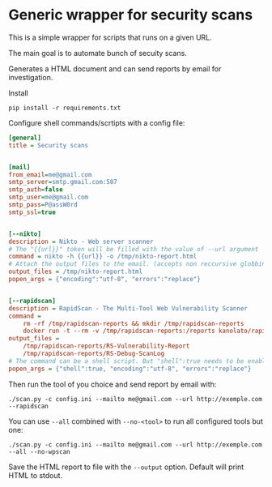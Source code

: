# Generic wrapper for security scans 

This is a simple wrapper for scripts that runs on a given URL. 

The main goal is to automate bunch of secuity scans. 

Generates a HTML document and can send reports by email for investigation. 

Install

    pip install -r requirements.txt

Configure shell commands/scrtipts with a config file: 

```ini
[general]
title = Security scans


[mail]
from_email=me@gmail.com
smtp_server=smtp.gmail.com:587
smtp_auth=false
smtp_user=me@gmail.com
smtp_pass=P@assW0rd
smtp_ssl=true


[--nikto]
description = Nikto - Web server scanner
# The "{{url}}" token will be filled with the value of --url argument
command = nikto -h {{url}} -o /tmp/nikto-report.html
# Attach the output files to the email. (accepts non reccursive globbing with '*')
output_files = /tmp/nikto-report.html
popen_args = {"encoding":"utf-8", "errors":"replace"}


[--rapidscan]
description = RapidScan - The Multi-Tool Web Vulnerability Scanner
command =   
    rm -rf /tmp/rapidscan-reports && mkdir /tmp/rapidscan-reports
    docker run -t --rm -v /tmp/rapidscan-reports:/reports kanolato/rapidscan {{url}}
output_files =
    /tmp/rapidscan-reports/RS-Vulnerability-Report
    /tmp/rapidscan-reports/RS-Debug-ScanLog 
# The command can be a shell script. But "shell":true needs to be enabled here. 
popen_args = {"shell":true, "encoding":"utf-8", "errors":"replace"}
```

Then run the tool of you choice and send report by email with:

```
./scan.py -c config.ini --mailto me@gmail.com --url http://exemple.com --rapidscan
```

You can use `--all` combined with `--no-<tool>` to run all configured tools but one:

```
./scan.py -c config.ini --mailto me@gmail.com --url http://exemple.com --all --no-wpscan
```

Save the HTML report to file with the `--output` option. Default will print HTML to stdout.  
